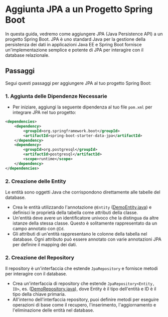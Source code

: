 # Aggiunta JPA a un Progetto Spring Boot
In questa guida, vedremo come aggiungere JPA (Java Persistence API) a un progetto Spring Boot. JPA è uno standard Java per la gestione della persistenza dei dati in applicazioni Java EE e Spring Boot fornisce un'implementazione semplice e potente di JPA per interagire con il database relazionale.

## Passaggi

Segui questi passaggi per aggiungere JPA al tuo progetto Spring Boot:

### 1. Aggiunta delle Dipendenze Necessarie

- Per iniziare, aggiungi la seguente dipendenza al tuo file `pom.xml` per integrare JPA nel tuo progetto:

```xml
<dependencies>
    <dependency>
        <groupId>org.springframework.boot</groupId>
        <artifactId>spring-boot-starter-data-jpa</artifactId>
    </dependency>
    <dependency>
        <groupId>org.postgresql</groupId>
        <artifactId>postgresql</artifactId>
        <scope>runtime</scope>
    </dependency>
</dependencies>
```

### 2. Creazione delle Entity
Le entità sono oggetti Java che corrispondono direttamente alle tabelle del database.
 
- Crea le entità utilizzando l'annotazione `@Entity` ([DemoEntity.java](src%2Fmain%2Fjava%2Feu%2Ftasgroup%2Fspringbootguide%2Fentity%2FDemoEntity.java)) e definisci le proprietà della tabella come attributi della classe.
- Un'entità deve avere un identificatore univoco che la distingua da altre istanze della stessa classe. Questo è solitamente rappresentato da un campo annotato con `@Id`.
-  Gli attributi di un'entità rappresentano le colonne della tabella nel database. Ogni attributo può essere annotato con varie annotazioni JPA per definire il mapping dei dati.

### 2. Creazione del Repository
Il repository è un'interfaccia che estende `JpaRepository` e fornisce metodi per interagire con il database.

- Crea un'interfaccia di repository che estende `JpaRepository<Entity, ID>`, es. ([DemoRepository.java](src%2Fmain%2Fjava%2Feu%2Ftasgroup%2Fspringbootguide%2Frepository%2FDemoRepository.java)), dove Entity è il tipo dell'entità e ID è il tipo della chiave primaria.
- All'interno dell'interfaccia repository, puoi definire metodi per eseguire operazioni di base come il recupero, l'inserimento, l'aggiornamento e l'eliminazione delle entità nel database.